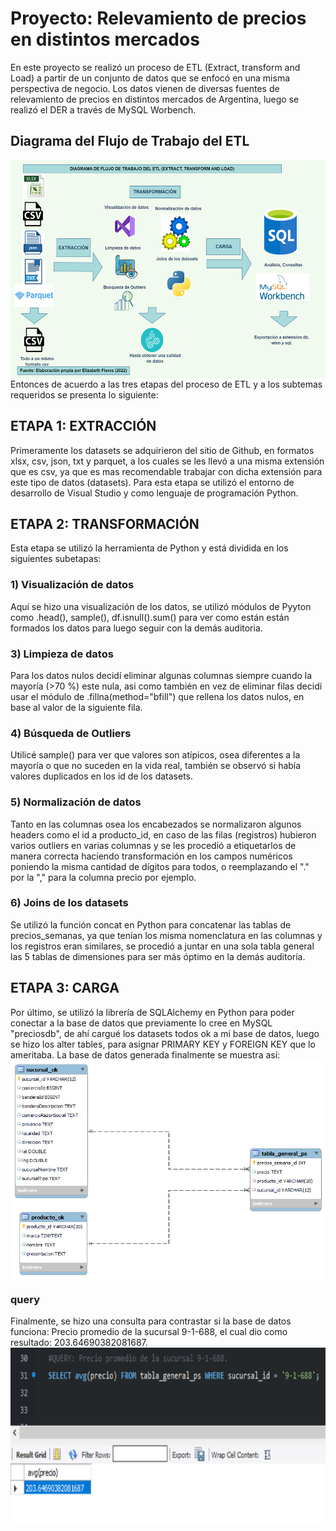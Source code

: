 # Proyecto: Relevamiento de precios en distintos mercados
En este proyecto se realizó un proceso de ETL (Extract, transform and Load) a partir de un conjunto de datos que se enfocó en una misma perspectiva de negocio. Los datos vienen de diversas fuentes de relevamiento  de precios en distintos mercados de Argentina, luego se realizó el DER a través de MySQL Worbench. 
## Diagrama del Flujo de Trabajo del ETL

<img src="images/pipeline.png" width="650" height="350" align="right">

Entonces de acuerdo a las tres etapas del proceso de ETL y a los subtemas requeridos se presenta lo siguiente:

## ETAPA 1: EXTRACCIÓN
Primeramente los datasets se adquirieron del sitio de Github, en formatos xlsx, csv, json, txt y parquet, a los cuales se les llevó a una misma extensión que es csv, ya que es mas recomendable trabajar con dicha extensión para este tipo de datos (datasets). Para esta etapa se utilizó el entorno de desarrollo de Visual Studio y como lenguaje de programación Python.

## ETAPA 2: TRANSFORMACIÓN
Esta etapa se utilizó la herramienta de Python y está dividida en los siguientes subetapas:
### 1) Visualización de datos
Aquí se hizo una visualización de los datos, se utilizó módulos de Pyyton como .head(), sample(), df.isnull().sum() para ver como están están formados los datos para luego seguir con la demás auditoria.
### 3) Limpieza de datos
Para los datos nulos decidí eliminar algunas columnas siempre cuando la mayoría (>70 %) este nula, asi como también en vez de eliminar filas decidí usar el módulo de .fillna(method="bfill") que rellena los datos nulos, en base al valor de la siguiente fila. 
### 4) Búsqueda de Outliers
Utilicé sample() para ver que valores son atípicos, osea diferentes a la mayoría o que no suceden en la vida real, también se observó si había valores duplicados en los id de los datasets.
### 5) Normalización de datos
Tanto en las columnas osea los encabezados se normalizaron algunos headers como el id a producto_id, en caso de las filas (registros) hubieron varios outliers en varias columnas y se les procedió a etiquetarlos de manera correcta haciendo transformación en los campos numéricos poniendo la misma cantidad de dígitos para todos, o reemplazando el "." por la "," para la columna precio por ejemplo. 
### 6) Joins de los datasets
Se utilizó la función concat en Python para concatenar las tablas de precios_semanas, ya que tenían los misma nomenclatura en las columnas y los registros eran similares, se procedió a juntar en una sola tabla general las 5 tablas de dimensiones para ser más óptimo en la demás auditoría.

## ETAPA 3: CARGA
Por último, se utilizó la librería de SQLAlchemy en Python para poder conectar a la base de datos que previamente lo cree en MySQL "preciosdb", de ahí cargué los datasets todos ok a mi base de datos, luego se hizo los alter tables, para asignar PRIMARY KEY y FOREIGN KEY que lo ameritaba.
La base de datos generada finalmente se muestra así:
<img src="images/DER.png" width="600" height="350" align="center">

### query
Finalmente, se hizo una consulta para contrastar si la base de datos funciona: Precio promedio de la sucursal 9-1-688, el cual dio como resultado: 203.64690382081687.
<img src="images/query.png" width="550" height="280" align="left">
